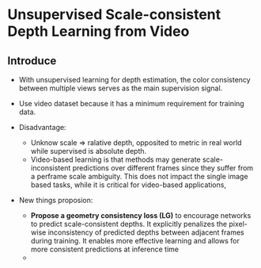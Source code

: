 # Unsupervised Scale-consistent Depth Learning from Video

## Introduce
- With unsupervised learning for depth estimation, the color consistency between multiple views serves as the main supervision signal.
- Use video dataset because  it has a minimum requirement for training data.
- Disadvantage: 
    - Unknow scale => ralative depth, opposited to metric in real world while supervised is absolute depth.
    - Video-based learning is that methods may generate scale-inconsistent predictions over different frames since they suffer from a perframe scale ambiguity. This does not impact the single image based tasks, while it is critical for video-based applications,

- New things proposion:
    - **Propose a geometry consistency loss (LG)** to encourage networks to predict scale-consistent depths. It explicitly penalizes the pixel-wise inconsistency of predicted depths between adjacent frames during training. It enables more effective learning and allows for more consistent predictions at inference time
    - 